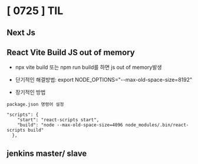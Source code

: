 # [ 0725 ] TIL

## Next Js


## React Vite Build JS out of memory

- npx vite build 또는 npm run build를 하면 js out of memory발생

- 단기적인 해결방법: export NODE_OPTIONS="--max-old-space-size=8192"
- 장기적인 방법
```shell
package.json 명령어 설정

"scripts": {
    "start": "react-scripts start",
    "build": "node --max-old-space-size=4096 node_modules/.bin/react-scripts build"
  },
```


## jenkins master/ slave


